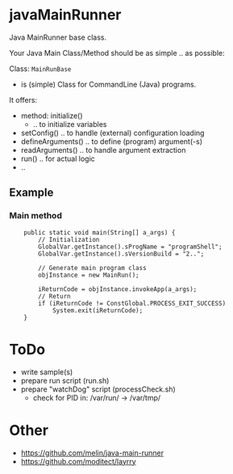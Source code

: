 # javaMainRunner
Java MainRunner base class.

Your Java Main Class/Method should be as simple .. as possible:

Class: `MainRunBase`

* is (simple) Class for CommandLine (Java) programs.

It offers:

* method: initialize()
  * .. to initialize variables
* setConfig() .. to handle (external) configuration loading
* defineArguments() .. to define (program) argument(-s)
* readArguments() .. to handle argument extraction
* run() .. for actual logic
* ..

## Example

### Main method

```
    public static void main(String[] a_args) {
        // Initialization
        GlobalVar.getInstance().sProgName = "programShell";
        GlobalVar.getInstance().sVersionBuild = "2..";

        // Generate main program class
        objInstance = new MainRun();

        iReturnCode = objInstance.invokeApp(a_args);
        // Return
        if (iReturnCode != ConstGlobal.PROCESS_EXIT_SUCCESS)
            System.exit(iReturnCode);
    }
```


# ToDo

* write sample(s)
* prepare run script (run.sh)
* prepare "watchDog" script (processCheck.sh)
  * check for PID in: /var/run/ -> /var/tmp/


# Other

* https://github.com/melin/java-main-runner
* https://github.com/moditect/layrry